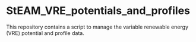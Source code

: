 # StEAM_VRE_potentials_and_profiles
This repository contains a script to manage the variable renewable energy (VRE) potential and profile data.
